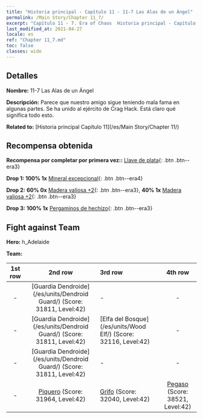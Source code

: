 ```yaml
---
title: "Historia principal - Capítulo 11 - 11-7 Las Alas de un Ángel"
permalink: /Main Story/Chapter 11_7/
excerpt: "Capítulo 11 - 7. Era of Chaos  Historia principal - Capítulo 11_7. 11-7 Las Alas de un Ángel"
last_modified_at: 2021-04-27
locale: es
ref: "Chapter 11_7.md"
toc: false
classes: wide
---
```


## Detalles

 **Nombre:** 11-7 Las Alas de un Ángel

 **Descripción:** Parece que nuestro amigo sigue teniendo mala fama en algunas partes. Se ha unido al ejército de Crag Hack. Está claro qué significa todo esto.

 **Related to:** [Historia principal Capítulo 11](/es/Main Story/Chapter 11/)

## Recompensa obtenida

 **Recompensa por completar por primera vez::** [Llave de plata](/ItemsES/con_693/){: .btn .btn--era3}

 **Drop 1:** **100% 1x** [Mineral excepcional](/ItemsES/mat_33/){: .btn .btn--era4}

 **Drop 2:** **60% 0x** [Madera valiosa +2](/ItemsES/mat_27/){: .btn .btn--era3}, **40% 1x** [Madera valiosa +2](/ItemsES/mat_27/){: .btn .btn--era3}

 **Drop 3:** **100% 1x** [Pergaminos de hechizo](/ItemsES/con_694/){: .btn .btn--era3}


## Fight against Team
 **Hero:** h_Adelaide

 **Team:**


  | 1st row | 2nd row | 3rd row | 4th row |
  |:----:|:----:|:----|:----:|
  | - | [Guardia Dendroide](/es/units/Dendroid Guard/) (Score: 31811, Level:42)  | - | - |
  | - | [Guardia Dendroide](/es/units/Dendroid Guard/) (Score: 31811, Level:42)  | [Elfa del Bosque](/es/units/Wood Elf/) (Score: 32116, Level:42)  | - |
  | - | [Guardia Dendroide](/es/units/Dendroid Guard/) (Score: 31811, Level:42)  | - | - |
  | - | [Piquero](/es/units/Pikeman/) (Score: 31964, Level:42)  | [Grifo](/es/units/Griffin/) (Score: 32040, Level:42)  | [Pegaso](/es/units/Pegasus/) (Score: 38521, Level:42)  |


